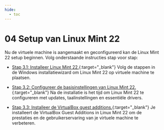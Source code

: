 ```yaml
---
hide:
  - toc
---
```


# 04 Setup van Linux Mint 22

Nu de virtuele machine is aangemaakt en geconfigureerd kan de Linux Mint 22 setup beginnen. Volg onderstaande instructies stap voor stap:

- [Stap 3.1: Installeer Linux Mint 22.](../../howtos/installeer-linuxmint22-os-vm-virtualbox/index.md){:target="_blank"} 
Volg de stappen in de Windows installatiewizard om Linux Mint 22 op virtuele machine te plaatsen.

- [Stap 3.2: Configureer de basisinstellingen van Linux Mint 22.](../../howtos/configureer-linuxmint22-os-vm-virtualbox/index.md){:target="_blank"} 
Na de installatie is het tijd om Linux Mint 22 te configureren met updates, taalinstellingen en essentiële drivers.

- [Stap 3.3: Installeer de VirtualBox guest additions.](../../howtos/installeer-guest-additions-linuxmint22-os-vm-virtualbox/index.md){:target="_blank"} 
Je installeert de VirtualBox Guest Additions in Linux Mint 22 om de prestaties en de gebruikerservaring van je virtuele machine te verbeteren.